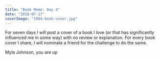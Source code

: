 ```yaml
---
title: "Book Meme: Day 4"
date: "2018-07-17"
coverImage: "1984-book-cover.jpg"
---
```


For seven days I will post a cover of a book I love (or that has significantly influenced me in some way) with no review or explanation. For every book cover I share, I will nominate a friend for the challenge to do the same.

Myla Johnson, you are up
